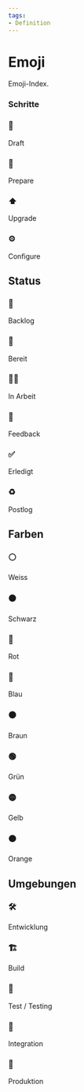 ```yaml
---
tags:
- Definition
---
```

# Emoji

Emoji-Index.

### Schritte

### 🚧

Draft

### 📝

Prepare

### ⬆️

Upgrade

### ⚙️

Configure

## Status

### 🎒

Backlog

### 🏁

Bereit

### 🧑‍💻

In Arbeit

### 💬

Feedback
### ✅

Erledigt

### ♻️

Postlog

## Farben

### ⚪

Weiss

### ⚫

Schwarz

### 🔴

Rot

### 🔵

Blau

### 🟤

Braun

### 🟢

Grün

### 🟡

Gelb

### 🟠

Orange

## Umgebungen

### 🛠️

Entwicklung

### 🏗️

Build

### 🔬

Test / Testing

### 🔗

Integration
### 🚀

Produktion